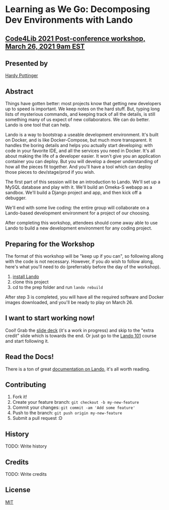 # Learning as We Go: Decomposing Dev Environments with Lando

## [Code4Lib 2021 Post-conference workshop, March 26, 2021 9am EST](https://2021.code4lib.org/workshops/Learning-as-We-Go-Decomposing-Dev-Environments-with-Lando)

## Presented by

[Hardy Pottinger](https://github.com/hardyoyo/info)

## Abstract
Things have gotten better: most projects know that getting new developers up to speed is important.
We keep notes on the hard stuff. But, typing long lists of mysterious commands, and keeping track 
of all the details, is still something many of us expect of new collaborators. We can do better. 
Lando is one tool that can help.

Lando is a way to bootstrap a useable development environment. It's built on Docker, and is like 
Docker-Compose, but much more transparent. It handles the boring details and helps you actually 
start developing: with code in your favorite IDE, and all the services you need in Docker. It's 
all about making the life of a developer easier. It won't give you an application container you 
can deploy. But you will develop a deeper understanding of how all the pieces fit together. And 
you'll have a tool which can deploy those pieces to dev/stage/prod if you wish.

The first part of this session will be an introduction to Lando. We'll set up a MySQL database 
and play with it. We'll build an Omeka-S webapp as a sandbox. We'll build a Django project and 
app, and then kick off a debugger.

We'll end with some live coding: the entire group will collaborate on a Lando-based development 
environment for a project of our choosing.

After completing this workshop, attendees should come away able to use Lando to build a new 
development environment for any coding project.

## Preparing for the Workshop

The format of this workshop will be "keep up if you can", so following allong with the code
is not necessary. However, if you *do* wish to follow along, here's what you'll need to do
(preferrably before the day of the workshop).

1. [install Lando](https://docs.lando.dev/basics/installation.html)
2. clone this project
3. cd to the prep folder and run `lando rebuild`

After step 3 is completed, you will have all the required software and Docker images downloaded,
and you'll be ready to play on March 26.

## I want to start working now!

Cool! Grab the [slide deck](LearningAsWeGo-DecomposingDevEnvironmentsWithLando.pptx) (it's a work in progress) and skip to the "extra credit" slide
which is towards the end. Or just go to the [Lando 101](https://docs.lando.dev/guides/lando-101/lando-overview.html) course and start following it.

## Read the Docs!

There is a ton of great [documentation on Lando](https://docs.lando.dev/), it's all worth reading.

## Contributing

1. Fork it!
2. Create your feature branch: `git checkout -b my-new-feature`
3. Commit your changes: `git commit -am 'Add some feature'`
4. Push to the branch: `git push origin my-new-feature`
5. Submit a pull request :D

## History

TODO: Write history

## Credits

TODO: Write credits

## License

[MIT](LICENSE)
